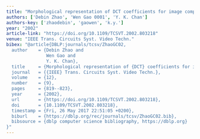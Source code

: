 ```yaml
---
title: "Morphological representation of DCT coefficients for image compression"
authors: ['Debin Zhao', 'Wen Gao 0001', 'Y. K. Chan']
authors-key: ['zhaodebin', 'gaowen', 'k.y.']
year: "2002"
article-link: "https://doi.org/10.1109/TCSVT.2002.803218"
venue: "IEEE Trans. Circuits Syst. Video Techn."
bibex: "@article{DBLP:journals/tcsv/ZhaoGC02,
  author    = {Debin Zhao and
               Wen Gao and
               Y. K. Chan},
  title     = {Morphological representation of {DCT} coefficients for image compression},
  journal   = {{IEEE} Trans. Circuits Syst. Video Techn.},
  volume    = {12},
  number    = {9},
  pages     = {819--823},
  year      = {2002},
  url       = {https://doi.org/10.1109/TCSVT.2002.803218},
  doi       = {10.1109/TCSVT.2002.803218},
  timestamp = {Fri, 26 May 2017 22:51:05 +0200},
  biburl    = {https://dblp.org/rec/journals/tcsv/ZhaoGC02.bib},
  bibsource = {dblp computer science bibliography, https://dblp.org}
}"
---
```

